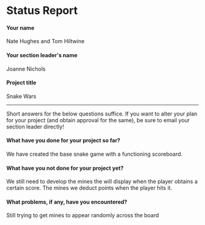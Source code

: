 # Status Report

#### Your name
Nate Hughes and Tom Hiltwine

#### Your section leader's name

 Joanne Nichols

#### Project title

Snake Wars

***

Short answers for the below questions suffice. If you want to alter your plan for your project (and obtain approval for the same), be sure to email your section leader directly!

#### What have you done for your project so far?

We have created the base snake game with a functioning scoreboard.

#### What have you not done for your project yet?

We still need to develop the mines the will display when the player obtains a certain score. The mines we deduct points when the player hits it.

#### What problems, if any, have you encountered?

Still trying to get mines to appear randomly across the board
